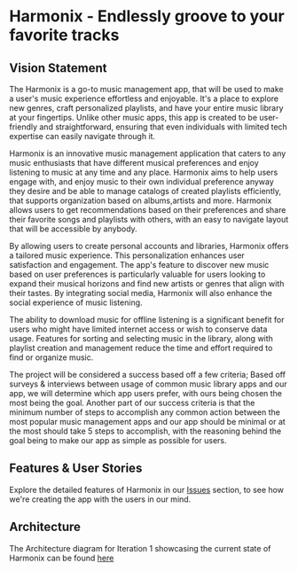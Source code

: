 # Harmonix - Endlessly groove to your favorite tracks

## Vision Statement

The Harmonix is a go-to music management app, that will be used to make a user's music experience effortless and enjoyable. It's a place to explore new genres, craft personalized playlists, and have your entire music library at your fingertips. Unlike other music apps, this app is created to be user-friendly and straightforward, ensuring that even individuals with limited tech expertise can easily navigate through it.

Harmonix is an innovative music management application that caters to any music enthusiasts that have different musical preferences and enjoy listening to music at any time and any place. Harmonix aims to help users engage with, and enjoy music to their own individual preference anyway they desire and be able to manage catalogs of created playlists efficiently, that supports organization based on albums,artists and more. Harmonix allows users to get recommendations based on their preferences and share their favorite songs and playlists with others, with an easy to navigate layout that will be accessible by anybody.

By allowing users to create personal accounts and libraries, Harmonix offers a tailored music experience. This personalization enhances user satisfaction and engagement. The app's feature to discover new music based on user preferences is particularly valuable for users looking to expand their musical horizons and find new artists or genres that align with their tastes. By integrating social media, Harmonix will also enhance the social experience of music listening.

The ability to download music for offline listening is a significant benefit for users who might have limited internet access or wish to conserve data usage. Features for sorting and selecting music in the library, along with playlist creation and management reduce the time and effort required to find or organize music.

The project will be considered a success based off a few criteria; Based off surveys & interviews between usage of common music library apps and our app, we will determine which app users prefer, with ours being chosen the most being the goal. Another part of our success criteria is that the minimum number of steps to accomplish any common action between the most popular music management apps and our app should be minimal or at the most should take 5 steps to accomplish, with the reasoning behind the goal being to make our app as simple as possible for users.

## Features & User Stories

Explore the detailed features of Harmonix in our [Issues](https://code.cs.umanitoba.ca/comp3350-winter2024/spectacular6-a01-6/-/issues) section, to see how we're creating the app with the users in our mind.

## Architecture

The Architecture diagram for Iteration 1 showcasing the current state of Harmonix can be found [here](https://code.cs.umanitoba.ca/comp3350-winter2024/spectacular6-a01-6/-/blob/main/Architecture.png?ref_type=heads)

